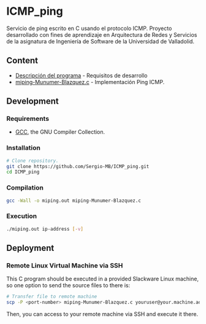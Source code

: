 # ICMP_ping
 Servicio de ping escrito en C usando el protocolo ICMP. Proyecto desarrollado con fines de aprendizaje en Arquitectura de Redes y Servicios de la asignatura de Ingeniería de Software de la Universidad de Valladolid.
 
## Content

- [Descripción del programa](ICMP_ping_Description.pdf) - Requisitos de desarrollo
- [miping-Munumer-Blazquez.c](miping-Munumer-Blazquez.c) -  Implementación Ping ICMP.

## Development

### Requirements

- [GCC](https://gcc.gnu.org), the GNU Compiler Collection.

### Installation

```bash
# Clone repository.
git clone https://github.com/Sergio-MB/ICMP_ping.git
cd ICMP_ping
```

### Compilation

```bash
gcc -Wall -o miping.out miping-Munumer-Blazquez.c
```

### Execution

```bash
./miping.out ip-address [-v]
```

## Deployment

### Remote Linux Virtual Machine via SSH

This C program should be executed in a provided Slackware Linux machine, so one option to send the source files to there is:

```bash
# Transfer file to remote machine
scp -P <port-number> miping-Munumer-Blazquez.c youruser@your.machine.address:/destination/folder
```

Then, you can access to your remote machine via SSH and execute it there.
